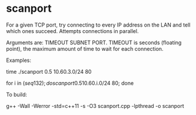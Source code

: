 scanport
=================

For a given TCP port, try connecting to every IP address on the LAN and tell
which ones succeed.  Attempts connections in parallel.

Arguments are: TIMEOUT SUBNET PORT.  TIMEOUT is seconds (floating point), the
maximum amount of time to wait for each connection.

Examples:

  time ./scanport 0.5 10.60.3.0/24 80

  for i in $(seq 1 32); do scanport 0.5 10.60.$i.0/24 80; done

To build:

  g++ -Wall -Werror -std=c++11 -s -O3 scanport.cpp -lpthread -o scanport
